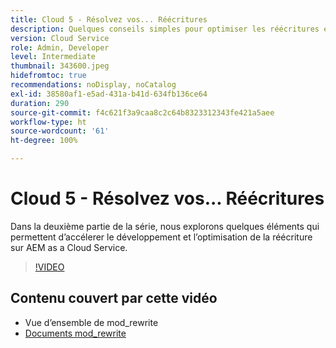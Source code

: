 ```yaml
---
title: Cloud 5 - Résolvez vos... Réécritures
description: Quelques conseils simples pour optimiser les réécritures et accélérer votre site.
version: Cloud Service
role: Admin, Developer
level: Intermediate
thumbnail: 343600.jpeg
hidefromtoc: true
recommendations: noDisplay, noCatalog
exl-id: 38580af1-e5ad-431a-b41d-634fb136ce64
duration: 290
source-git-commit: f4c621f3a9caa8c2c64b8323312343fe421a5aee
workflow-type: ht
source-wordcount: '61'
ht-degree: 100%

---
```


# Cloud 5 - Résolvez vos... Réécritures

Dans la deuxième partie de la série, nous explorons quelques éléments qui permettent d’accélerer le développement et l’optimisation de la réécriture sur AEM as a Cloud Service.

>[!VIDEO](https://video.tv.adobe.com/v/343600?quality=12&learn=on)

## Contenu couvert par cette vidéo

+ Vue d’ensemble de mod_rewrite
+ [Documents mod_rewrite](https://httpd.apache.org/docs/current/mod/mod_rewrite.html)
